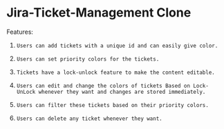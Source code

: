 # Jira-Ticket-Management Clone
Features:
1.     Users can add tickets with a unique id and can easily give color.
2.     Users can set priority colors for the tickets.
3.     Tickets have a lock-unlock feature to make the content editable.
4.     Users can edit and change the colors of tickets Based on Lock-UnLock whenever they want and changes are stored immediately.
5.     Users can filter these tickets based on their priority colors.
6.     Users can delete any ticket whenever they want.
 
